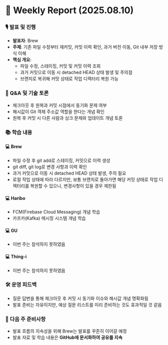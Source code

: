 # 📅 Weekly Report (2025.08.10)

### 🎙️ 발표 및 진행
* **발표자**: Brew
* **주제**: 기존 파일 수정부터 재커밋, 커밋 이력 확인, 과거 버전 이동, Git 내부 저장 방식 이해
* **핵심 개요**:
    * 파일 수정, 스테이징, 커밋 및 커밋 이력 조회
    * 과거 커밋으로 이동 시 detached HEAD 상태 발생 및 주의점
    * 브랜치로 복귀해 커밋 상태로 작업 디렉터리 복원 가능

### 💬 Q&A 및 기술 토론
* 체크아웃 후 원복과 커밋 시점에서 동기화 문제 여부
* 해시값이 Git 객체 주소값 역할을 한다는 개념 확인
* 원복 후 커밋 시 다른 사람과 싱크 문제와 업데이트 개념 토론

### 📚 학습 내용
#### 💻 Brew
* 파일 수정 후 git add로 스테이징, 커밋으로 이력 생성
* git diff, git log로 변경 사항과 이력 확인
* 과거 커밋으로 이동 시 detached HEAD 상태 발생, 주의 필요
* 로컬 작업 상태에 따라 다르지만, 보통 브랜치로 돌아가면 해당 커밋 상태로 작업 디렉터리를 복원할 수 있으나, 변경사항이 있을 경우 제한됨

#### 💻 Haribo
* FCM(Firebase Cloud Messaging) 개념 학습
* 카프카(Kafka) 메시징 시스템 개념 학습

#### 💻 GU
- 이번 주는 참석하지 못하였음

#### 💻 Thing-i
- 이번 주는 참석하지 못하였음

### 🛠 운영 피드백
* 질문 답변을 통해 체크아웃 후 커밋 시 동기화 이슈와 해시값 개념 명확화됨
* 발표 준비는 자유이지만, 예상 질문 리스트를 미리 준비하는 것도 효과적일 것 같음

### 📝 다음 주 준비사항
* 발표 흐름의 지속성을 위해 Brew는 발표를 꾸준히 이어갈 예정
* 발표 자료 및 학습 내용은 **GitHub에 문서화하여 공유를 지속**